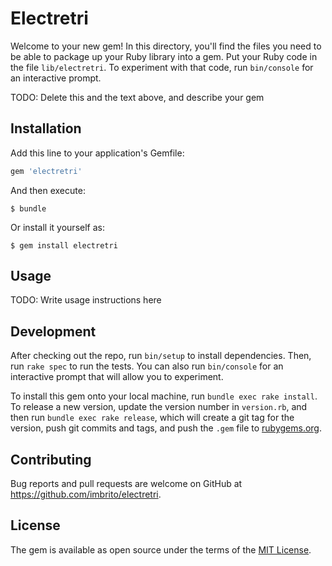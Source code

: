 # Electretri

Welcome to your new gem! In this directory, you'll find the files you need to be able to package up your Ruby library into a gem. Put your Ruby code in the file `lib/electretri`. To experiment with that code, run `bin/console` for an interactive prompt.

TODO: Delete this and the text above, and describe your gem

## Installation

Add this line to your application's Gemfile:

```ruby
gem 'electretri'
```

And then execute:

    $ bundle

Or install it yourself as:

    $ gem install electretri

## Usage

TODO: Write usage instructions here

## Development

After checking out the repo, run `bin/setup` to install dependencies. Then, run `rake spec` to run the tests. You can also run `bin/console` for an interactive prompt that will allow you to experiment.

To install this gem onto your local machine, run `bundle exec rake install`. To release a new version, update the version number in `version.rb`, and then run `bundle exec rake release`, which will create a git tag for the version, push git commits and tags, and push the `.gem` file to [rubygems.org](https://rubygems.org).

## Contributing

Bug reports and pull requests are welcome on GitHub at https://github.com/imbrito/electretri.

## License

The gem is available as open source under the terms of the [MIT License](https://opensource.org/licenses/MIT).
